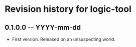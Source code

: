 # Revision history for logic-tool

## 0.1.0.0 -- YYYY-mm-dd

* First version. Released on an unsuspecting world.
